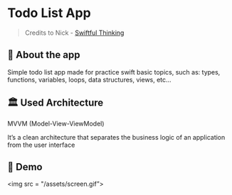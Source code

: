 # Todo List App

> Credits to Nick -  [Swiftful Thinking](https://www.youtube.com/@SwiftfulThinking)
> 

## 📲 About the app

Simple todo list app made for practice swift basic topics, such as: types, functions, variables, loops, data structures, views, etc…

## 🏛️ Used Architecture

MVVM (Model-View-ViewModel)

It’s a clean architecture that separates the business logic of an application from the user interface

## 📱 Demo

<img src = "/assets/screen.gif”>